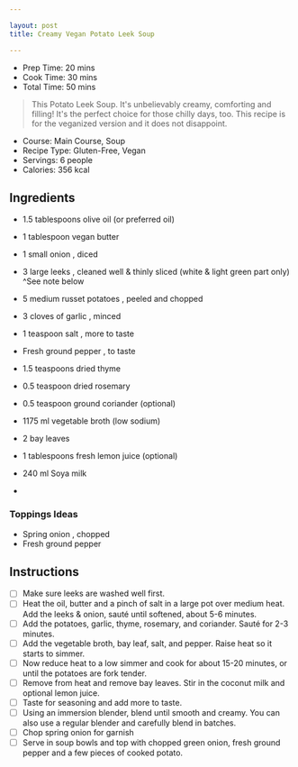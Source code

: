 ```yaml
---

layout: post
title: Creamy Vegan Potato Leek Soup

---
```


- Prep Time: 20 mins
- Cook Time: 30 mins
- Total Time: 50 mins
 
> This Potato Leek Soup. It's unbelievably creamy, comforting and filling! It's the perfect choice for those chilly days, too. This recipe is for the veganized version and it does not disappoint.

- Course: Main Course, Soup
- Recipe Type: Gluten-Free, Vegan
- Servings: 6 people
- Calories: 356 kcal

## Ingredients

- 1.5 tablespoons olive oil (or preferred oil)
- 1 tablespoon vegan butter
- 1 small onion , diced
- 3 large leeks , cleaned well & thinly sliced (white & light green part only) ^See note below
 
- 5 medium russet potatoes , peeled and chopped
- 3 cloves of garlic , minced
- 1 teaspoon salt , more to taste
- Fresh ground pepper , to taste
- 1.5 teaspoons dried thyme
- 0.5 teaspoon dried rosemary
- 0.5 teaspoon ground coriander (optional)
- 1175 ml vegetable broth (low sodium)
- 2 bay leaves
- 1 tablespoons fresh lemon juice (optional)
- 240 ml Soya milk
- 
### Toppings Ideas

- Spring onion , chopped
- Fresh ground pepper

## Instructions

- [ ] Make sure leeks are washed well first.
- [ ] Heat the oil, butter and a pinch of salt in a large pot over medium heat. Add the leeks & onion, sauté until softened, about 5-6 minutes.
- [ ] Add the potatoes, garlic, thyme, rosemary, and coriander. Sauté for 2-3 minutes. 
- [ ] Add the vegetable broth, bay leaf, salt, and pepper. Raise heat so it starts to simmer. 
- [ ] Now reduce heat to a low simmer and cook for about 15-20 minutes, or until the potatoes are fork tender. 
- [ ] Remove from heat and remove bay leaves. Stir in the coconut milk and optional lemon juice. 
- [ ] Taste for seasoning and add more to taste. 
- [ ] Using an immersion blender, blend until smooth and creamy. You can also use a regular blender and carefully blend in batches.
- [ ] Chop spring onion for garnish
- [ ] Serve in soup bowls and top with chopped green onion, fresh ground pepper and a few pieces of cooked potato.